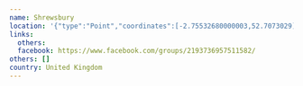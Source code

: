 ```yaml
---
name: Shrewsbury
location: '{"type":"Point","coordinates":[-2.75532680000003,52.7073029]}'
links:
  others: 
  facebook: https://www.facebook.com/groups/2193736957511582/
others: []
country: United Kingdom
---
```

